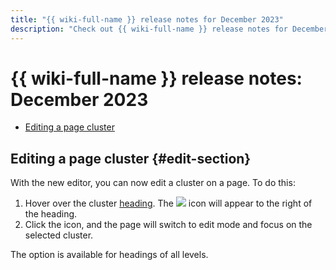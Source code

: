 ```yaml
---
title: "{{ wiki-full-name }} release notes for December 2023"
description: "Check out {{ wiki-full-name }} release notes for December 2023."
---
```


# {{ wiki-full-name }} release notes: December 2023

* [Editing a page cluster](#edit-section)

## Editing a page cluster {#edit-section}

With the new editor, you can now edit a cluster on a page. To do this:

1. Hover over the cluster [heading](../wysiwyg/text-format.md#format-wysiwyg). The ![](../../_assets/console-icons/pencil.svg) icon will appear to the right of the heading.
1. Click the icon, and the page will switch to edit mode and focus on the selected cluster.

The option is available for headings of all levels.